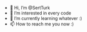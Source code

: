 - 👋 Hi, I’m @SertTurk 
- 👀 I’m interested in every code
- 🌱 I’m currently learning whatever :) 
- 📫 How to reach me you now :)

<!---
SertTurk/SertTurk is a ✨ special ✨ repository because its `README.md` (this file) appears on your GitHub profile.
You can click the Preview link to take a look at your changes.
--->
